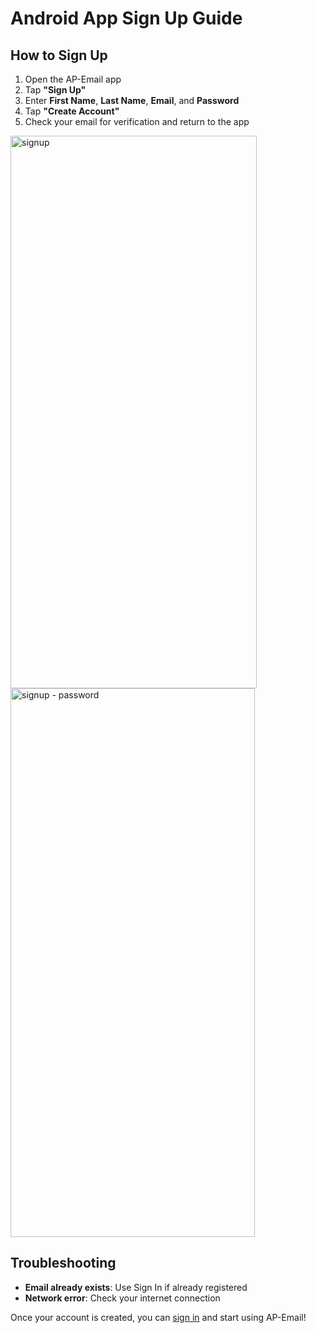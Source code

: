 # Android App Sign Up Guide

## How to Sign Up

1. Open the AP-Email app
2. Tap **"Sign Up"**
3. Enter **First Name**, **Last Name**, **Email**, and **Password**
4. Tap **"Create Account"**
5. Check your email for verification and return to the app

<img width="394" height="884" alt="signup" src="https://github.com/user-attachments/assets/c713998b-8df4-45b8-b692-2600be61bdda" />

<img width="391" height="878" alt="signup - password" src="https://github.com/user-attachments/assets/d963c089-bdc0-477b-b796-ba4974d71718" />

## Troubleshooting

- **Email already exists**: Use Sign In if already registered
- **Network error**: Check your internet connection

Once your account is created, you can [sign in](Android_Sign_In.md) and start using AP-Email!
